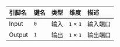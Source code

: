 <!--
DO NOT EDIT THIS FILE DIRECTLY.
This file is generated by tools/comp-docs.js.
All changes will be overwritten by regeneration.
-->

<slot class="model-pins">

| 引脚名 | 键名 | 类型 | 维度 | 描述 |
|:------ |:---- |:----:|:----:|:---- |
| Input | `0` | 输入 | <samp>1</samp> × <samp>1</samp> | 输入端口 |
| Output | `1` | 输出 | <samp>1</samp> × <samp>1</samp> | 	输出端口 |

</slot>
